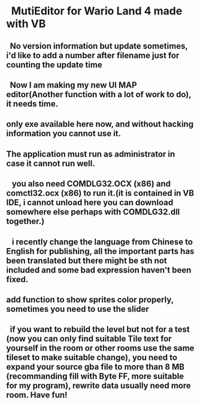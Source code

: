 #   MutiEditor for Wario Land 4 made with VB
##    No version information but update sometimes, i'd like to add a number after filename just for counting the update time
##    Now I am making my new UI MAP editor(Another function with a lot of work to do), it needs time.
##    only exe available here now, and without hacking information you cannot use it. 
##    The application must run as administrator in case it cannot run well.
##    you also need COMDLG32.OCX (x86) and comctl32.ocx (x86) to run it.(it is contained in VB IDE, i cannot unload here you can download somewhere else perhaps with COMDLG32.dll together.)
##    i recently change the language from Chinese to English for publishing, all the important parts has been translated but there might be sth not included and some bad expression haven't been fixed.
##    add function to show sprites color properly, sometimes you need to use the slider
##    if you want to rebuild the level but not for a test (now you can only find suitable Tile text for yourself in the room or other rooms use the same tileset to make suitable change), you need to expand your source gba file to more than 8 MB (recommanding fill with Byte FF, more suitable for my program), rewrite data usually need more room. Have fun!
